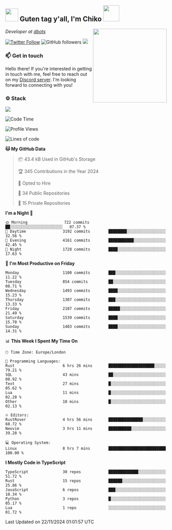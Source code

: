 <h2><img src="https://cdn.discordapp.com/emojis/1100181376730402906.gif?quality=lossless" width="40"> Guten tag y'all, I'm Chiko <img src="https://a.ppy.sh/15907233" width="50"></h2>
<a href="https://cataas.com"><img align='right' src="https://cataas.com/cat" width="230"></a>
<p><em>Developer at <a href="https://github.com/dbotsfun">dbots</a></em></p>

[![Twitter Follow](https://img.shields.io/twitter/follow/chikoxq?label=Follow)](https://twitter.com/intent/follow?screen_name=chikoxq)
![GitHub followers](https://img.shields.io/github/followers/chikof?label=Follow&style=social)
![](https://komarev.com/ghpvc/?username=chikof&color=blue)

### 📫 Get in touch
Hello there! If you're interested in getting in touch with me, feel free to reach out on my [Discord server](https://discord.gg/sejc7TnX6N). I'm looking forward to connecting with you!

### ⚙️ Stack
[![](https://skillicons.dev/icons?i=git,kubernetes,docker,js,ts,cloudflare,css,deno,express,graphql,html,mongodb,nestjs,py,react,apollo,bash,java,lua,nextjs,netlify,nodejs,ps,powershell,rust,neovim,tauri,sentry,postgres,tailwind,prisma,actix,workers)](https://skillicons.dev)

<!--START_SECTION:waka-->
![Code Time](http://img.shields.io/badge/Code%20Time-1%2C947%20hrs%2022%20mins-blue)

![Profile Views](http://img.shields.io/badge/Profile%20Views-4-blue)

![Lines of code](https://img.shields.io/badge/From%20Hello%20World%20I%27ve%20Written-7.4%20million%20lines%20of%20code-blue)

**🐱 My GitHub Data** 

> 📦 43.4 kB Used in GitHub's Storage 
 > 
> 🏆 345 Contributions in the Year 2024
 > 
> 💼 Opted to Hire
 > 
> 📜 34 Public Repositories 
 > 
> 🔑 15 Private Repositories 
 > 
**I'm a Night 🦉** 

```text
🌞 Morning                722 commits         ██░░░░░░░░░░░░░░░░░░░░░░░   07.37 % 
🌆 Daytime                3192 commits        ████████░░░░░░░░░░░░░░░░░   32.56 % 
🌃 Evening                4161 commits        ███████████░░░░░░░░░░░░░░   42.45 % 
🌙 Night                  1728 commits        ████░░░░░░░░░░░░░░░░░░░░░   17.63 % 
```
📅 **I'm Most Productive on Friday** 

```text
Monday                   1100 commits        ███░░░░░░░░░░░░░░░░░░░░░░   11.22 % 
Tuesday                  854 commits         ██░░░░░░░░░░░░░░░░░░░░░░░   08.71 % 
Wednesday                1493 commits        ████░░░░░░░░░░░░░░░░░░░░░   15.23 % 
Thursday                 1307 commits        ███░░░░░░░░░░░░░░░░░░░░░░   13.33 % 
Friday                   2107 commits        █████░░░░░░░░░░░░░░░░░░░░   21.49 % 
Saturday                 1539 commits        ████░░░░░░░░░░░░░░░░░░░░░   15.70 % 
Sunday                   1403 commits        ████░░░░░░░░░░░░░░░░░░░░░   14.31 % 
```


📊 **This Week I Spent My Time On** 

```text
🕑︎ Time Zone: Europe/London

💬 Programming Languages: 
Rust                     6 hrs 26 mins       ████████████████████░░░░░   79.21 % 
SQL                      43 mins             ██░░░░░░░░░░░░░░░░░░░░░░░   08.92 % 
Text                     27 mins             █░░░░░░░░░░░░░░░░░░░░░░░░   05.62 % 
Lua                      11 mins             █░░░░░░░░░░░░░░░░░░░░░░░░   02.28 % 
Other                    10 mins             █░░░░░░░░░░░░░░░░░░░░░░░░   02.13 % 

🔥 Editors: 
RustRover                4 hrs 56 mins       ███████████████░░░░░░░░░░   60.72 % 
Neovim                   3 hrs 11 mins       ██████████░░░░░░░░░░░░░░░   39.28 % 

💻 Operating System: 
Linux                    8 hrs 7 mins        █████████████████████████   100.00 % 
```

**I Mostly Code in TypeScript** 

```text
TypeScript               30 repos            █████████████░░░░░░░░░░░░   51.72 % 
Rust                     15 repos            ██████░░░░░░░░░░░░░░░░░░░   25.86 % 
JavaScript               6 repos             ███░░░░░░░░░░░░░░░░░░░░░░   10.34 % 
Python                   3 repos             █░░░░░░░░░░░░░░░░░░░░░░░░   05.17 % 
Lua                      1 repo              ░░░░░░░░░░░░░░░░░░░░░░░░░   01.72 % 
```




 Last Updated on 22/11/2024 01:01:57 UTC
<!--END_SECTION:waka-->


<!--
<p align="center">
     <a href="https://discord.gg/HhybNhchcC"><img src="https://invidget.switchblade.xyz/sejc7TnX6N" align="center" ><a>
</p> 
-->
